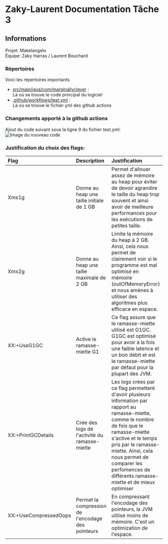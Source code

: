 # Zaky-Laurent Documentation Tâche 3

## Informations
Projet: Makelangelo \
Équipe: Zaky Harras / Laurent Bouchard

### Répertoires
Voici les répertoires importants
- [src/main/java/com/marginallyclever](..%2Fsrc%2Fmain%2Fjava%2Fcom%2Fmarginallyclever) : \
  Là où se trouve le code principal du logiciel
- [.github/workflows/test.yml](..%2F.github%2Fworkflows%2Ftest.yml) : \
  Là où se trouve le fichier yml des github actions

### Changements apporté à la github actions
Ajout du code suivant sous la ligne 9 du fichier test.yml: \
![Image du nouveau code](nouveau_code.png)

### Justification du choix des flags:
| Flag                   | Description                                        | Justification                                                                                                                                                                                                                                                                                            |
|:-----------------------|:---------------------------------------------------|:---------------------------------------------------------------------------------------------------------------------------------------------------------------------------------------------------------------------------------------------------------------------------------------------------------|
| Xms1g                  | Donne au heap une taille initiale de 1 GB          | Permet d'allouer assez de mémoire au heap pour éviter de devoir agrandire le taille du heap trop souvent et ainsi avoir de meilleure performances pour les exécutions de petites taille.                                                                                                                 |
| Xmx2g                  | Donne au heap une taille maximale de 2 GB          | Limite la mémoire du heap à 2 GB. Ainsi, cela nous permet de clairement voir si le programme est mal optimisé en mémoire (outOfMemoryError) et nous amènes à utiliser des algoritmes plus efficace en espace.                                                                                            |
| XX:+UseG1GC            | Active le ramasse-miette G1                        | Ce flag assure que le ramasse-miette utilisé est G1GC. G1GC est optimisé pour avoir à la fois une faible latence et un bon débit et est le ramasse-miette par défaut pour la plupart des JVM.                                                                                                            |
| XX:+PrintGCDetails     | Crée des logs de l'activité du ramasse-miette      | Les logs crées par ce flag permettent d'avoir plusieurs information par rapport au ramasse-miette, comme le nombre de fois que le ramasse-miette s'active et le temps pris par le ramasse-miette. Ainsi, cela nous permet de comparer les perfomences de différents ramasse-miette et de mieux optimiser |
| XX:+UseCompressedOops  | Permet la compression de l'encodage des pointeurs  | En compressant l'encodage des pointeurs, la JVM utilise moins de mémoire. C'est un optimization de l'espace.                                                                                                                                                                                             |